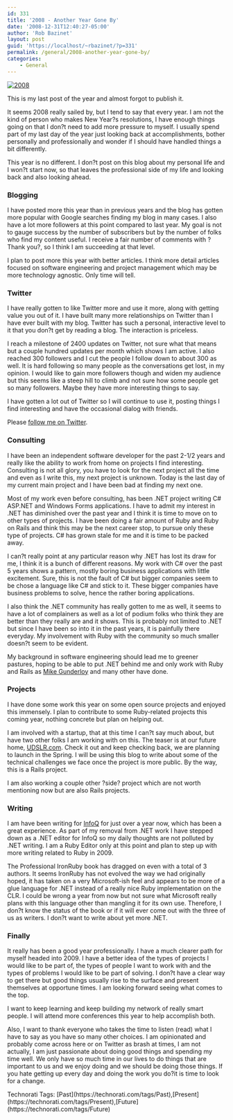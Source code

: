 ```yaml
---
id: 331
title: '2008 - Another Year Gone By'
date: '2008-12-31T12:40:27-05:00'
author: 'Rob Bazinet'
layout: post
guid: 'https://localhost/~rbazinet/?p=331'
permalink: /general/2008-another-year-gone-by/
categories:
    - General
---
```


[![2008](https://accidentaltechnologist.com/files/media/image/WindowsLiveWriter/AnotherYearGoneBy_A317/2008_thumb.jpg "2008")](https://accidentaltechnologist.com/files/media/image/WindowsLiveWriter/AnotherYearGoneBy_A317/2008_2.jpg)

This is my last post of the year and almost forgot to publish it.

It seems 2008 really sailed by, but I tend to say that every year. I am not the kind of person who makes New Year?s resolutions, I have enough things going on that I don?t need to add more pressure to myself. I usually spend part of my last day of the year just looking back at accomplishments, bother personally and professionally and wonder if I should have handled things a bit differently.

This year is no different. I don?t post on this blog about my personal life and I won?t start now, so that leaves the professional side of my life and looking back and also looking ahead.

### Blogging

I have posted more this year than in previous years and the blog has gotten more popular with Google searches finding my blog in many cases. I also have a lot more followers at this point compared to last year. My goal is not to gauge success by the number of subscribers but by the number of folks who find my content useful. I receive a fair number of comments with ?Thank you?, so I think I am succeeding at that level.

I plan to post more this year with better articles. I think more detail articles focused on software engineering and project management which may be more technology agnostic. Only time will tell.

### Twitter

I have really gotten to like Twitter more and use it more, along with getting value you out of it. I have built many more relationships on Twitter than I have ever built with my blog. Twitter has such a personal, interactive level to it that you don?t get by reading a blog. The interaction is priceless.

I reach a milestone of 2400 updates on Twitter, not sure what that means but a couple hundred updates per month which shows I am active. I also reached 300 followers and I cut the people I follow down to about 300 as well. It is hard following so many people as the conversations get lost, in my opinion. I would like to gain more followers though and widen my audience but this seems like a steep hill to climb and not sure how some people get so many followers. Maybe they have more interesting things to say.

I have gotten a lot out of Twitter so I will continue to use it, posting things I find interesting and have the occasional dialog with friends.

Please [follow me on Twitter](https://twitter.com/rbazinet).

### Consulting

I have been an independent software developer for the past 2-1/2 years and really like the ability to work from home on projects I find interesting. Consulting is not all glory, you have to look for the next project all the time and even as I write this, my next project is unknown. Today is the last day of my current main project and I have been bad at finding my next one.

Most of my work even before consulting, has been .NET project writing C# ASP.NET and Windows Forms applications. I have to admit my interest in .NET has diminished over the past year and I think it is time to move on to other types of projects. I have been doing a fair amount of Ruby and Ruby on Rails and think this may be the next career stop, to pursue only these type of projects. C# has grown stale for me and it is time to be packed away.

I can?t really point at any particular reason why .NET has lost its draw for me, I think it is a bunch of different reasons. My work with C# over the past 5 years shows a pattern, mostly boring business applications with little excitement. Sure, this is not the fault of C# but bigger companies seem to be chose a language like C# and stick to it. These bigger companies have business problems to solve, hence the rather boring applications.

I also think the .NET community has really gotten to me as well, it seems to have a lot of complainers as well as a lot of podium folks who think they are better than they really are and it shows. This is probably not limited to .NET but since I have been so into it in the past years, it is painfully there everyday. My involvement with Ruby with the community so much smaller doesn?t seem to be evident.

My background in software engineering should lead me to greener pastures, hoping to be able to put .NET behind me and only work with Ruby and Rails as [Mike Gunderloy](https://afreshcup.com/) and many other have done.

### Projects

I have done some work this year on some open source projects and enjoyed this immensely. I plan to contribute to some Ruby-related projects this coming year, nothing concrete but plan on helping out.

I am involved with a startup, that at this time I can?t say much about, but have two other folks I am working with on this. The teaser is at our future home, [UDSLR.com](https://udslr.com). Check it out and keep checking back, we are planning to launch in the Spring. I will be using this blog to write about some of the technical challenges we face once the project is more public. By the way, this is a Rails project.

I am also working a couple other ?side? project which are not worth mentioning now but are also Rails projects.

### Writing

I am have been writing for [InfoQ](https://www.infoq.com) for just over a year now, which has been a great experience. As part of my removal from .NET work I have stepped down as a .NET editor for InfoQ so my daily thoughts are not polluted by .NET writing. I am a Ruby Editor only at this point and plan to step up with more writing related to Ruby in 2009.

The Professional IronRuby book has dragged on even with a total of 3 authors. It seems IronRuby has not evolved the way we had originally hoped, it has taken on a very Microsoft-ish feel and appears to be more of a glue language for .NET instead of a really nice Ruby implementation on the CLR. I could be wrong a year from now but not sure what Microsoft really plans with this language other than mangling it for its own use. Therefore, I don?t know the status of the book or if it will ever come out with the three of us as writers. I don?t want to write about yet more .NET.

### Finally

It really has been a good year professionally. I have a much clearer path for myself headed into 2009. I have a better idea of the types of projects I would like to be part of, the types of people I want to work with and the types of problems I would like to be part of solving. I don?t have a clear way to get there but good things usually rise to the surface and present themselves at opportune times. I am looking forward seeing what comes to the top.

I want to keep learning and keep building my network of really smart people. I will attend more conferences this year to help accomplish both.

Also, I want to thank everyone who takes the time to listen (read) what I have to say as you have so many other choices. I am opinionated and probably come across here or on Twitter as brash at times, I am not actually, I am just passionate about doing good things and spending my time well. We only have so much time in our lives to do things that are important to us and we enjoy doing and we should be doing those things. If you hate getting up every day and doing the work you do?it is time to look for a change.

<div class="wlWriterEditableSmartContent" id="scid:0767317B-992E-4b12-91E0-4F059A8CECA8:2c694462-e330-44cb-bf74-a110de5dc66a" style="padding-right: 0px; display: inline; paddin
g-left: 0px; float: none; padding-bottom: 0px; margin: 0px; padding-top: 0px">Technorati Tags: [Past](https://technorati.com/tags/Past),[Present](https://technorati.com/tags/Present),[Future](https://technorati.com/tags/Future)</div>